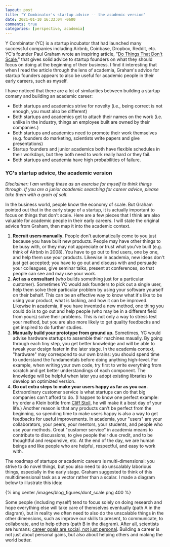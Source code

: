 ```yaml
---
layout: post
title: "Y Combinator's startup advice -- the academic version"
date: 2021-01-10 16:33:04 -0600
comments: true
categories: [perspective, academia]
---
```


Y Combinator (YC) is a startup incubator that had launched many successful companies including Airbnb, Coinbase, Dropbox, Reddit, etc. YC's founder Paul Graham wrote an inspiring article, "[Do Things That Don't Scale](http://paulgraham.com/ds.html)," that gives solid advice to startup founders on what they should focus on doing at the beginning of their business. I find it interesting that when I read the article through the lens of academia, Graham's advice for startup founders appears to also be useful for academic people in their early careers, such as myself.

I have noticed that there are a lot of similarities between building a startup comany and building an academic career:

<!--more-->

- Both startups and academics strive for novelty (i.e., being correct is not enough, you must also be different)
- Both startups and academics get to attach their names on the work (i.e. unlike in the industry, things an employee built are owned by their companies.)
- Both startups and academics need to promote their work themselves (e.g. founders do marketing, scientists write papers and give presentations)
- Startup founders and junior academics both have flexible schedules in their workdays, but they both need to work really hard or they fail.
- Both startups and academia have high probabilities of failure.

### YC's startup advice, the academic version

*Disclaimer: I am writing these as an exercise for myself to think things through. If you are a junior academic searching for career advice, please take them with a grain of salt.*

In the business world, people know the economy of scale. But Graham pointed out that in the early stage of a startup, it is actually important to focus on things that don't scale. Here are a few pieces that I think are also valuable for academic people in their early careers. I will state the original advice from Graham, then map it into the academic context.

1. **Recruit users manually.** People don't automatically come to you just because you have built new products. People may have other things to be busy with, or they may not appreciate or trust what you've built (e.g. think of Airbnb in 2008). You have to go out to find users, one by one, and help them use your products. Likewise in academia, new ideas don't just get accepted; you have to go out and discuss with and persuade your colleagues, give seminar talks, present at conferences, so that people can see and may use your work.
2. **Act as a consultant** (who builds something just for a particular customer). Sometimes YC would ask founders to pick out a single user, help them solve their particular problem by using your software yourself on their behalf. This can be an effective way to know what it's like to be using your product, what is lacking, and how it can be improved. Likewise in academia, if you have invented a new method, one thing you could do is to go out and help people (who may be in a different field from yours) solve their problems. This is not only a way to stress test your method, but you are also more likely to get quality feedbacks and get inspired to do further studies.
3. **Manually build your prototype from ground up.** Sometimes, YC would advise hardware startups to assemble their machines maually. By going through each tiny step, you get better knowledge and will be able to tweak your design faster in the later stage. In the academia context, "hardware" may correspond to our own brains: you should spend time to understand the fundamentals before doing anything high-level. For example, when writing your own code, try first to write everything from scratch and get better understandings of each component. The knowledge will be helpful when later you adopt existing libraries to develop an optimized version.
4. **Go out extra steps to make your users happy as far as you can.** Extraordinary customer service is what startups can do that big companies can't afford to do. (I happen to know one perfect example: try order a Klein bottle from [Cliff Stoll](https://www.kleinbottle.com/), he will make it a best day of your life.) Another reason is that any products can't be perfect from the beginning, so spending time to make users happy is also a way to get feedbacks for useful improvements. In academia, your "users" are your collaborators, your peers, your mentors, your students, and people who use your methods. Great "customer service" in academia means to contribute to discussions, to give people their due credit, and to be thoughtful and responsive, etc. At the end of the day, we are human beings and like people who are helpful, respectful, and easy to work with.

The roadmap of startups or academic careers is multi-dimensional: you strive to do novel things, but you also need to do unscalably laborious things, especially in the early stage. Graham suggested to think of this multidimensional task as a vector rather than a scalar. I made a diagram below to illustrate this idea:

{% img center /images/blog_figures/dont_scale.png 400 %}

Some people (including myself) tend to focus solely on doing research and hope everything else will take care of themselves eventually (path A in the diagram), but in reality we often need to also do the unscalable things in the other dimensions, such as improve our skills to present, to communicate, to collaborate, and to help others (path B in the diagram). After all, scientists are humans; [career goals are social, not just personal](https://www.stevepavlina.com/blog/2020/01/money-and-success-goals-are-social-not-personal/). Building a career is not just about personal gains, but also about helping others and making the world better.